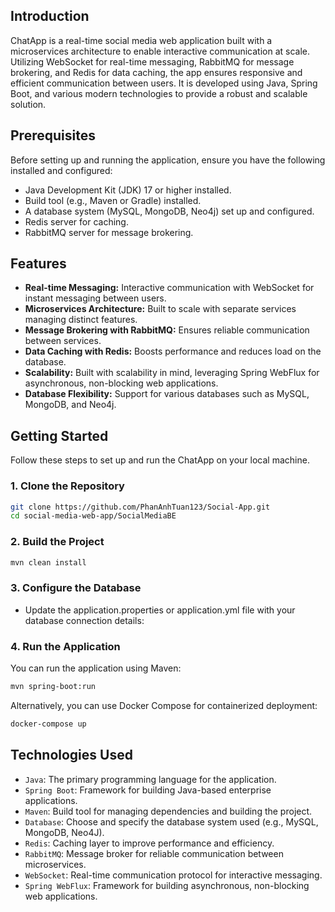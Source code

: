 
## Introduction

ChatApp is a real-time social media web application built with a microservices architecture to enable interactive communication at scale. Utilizing WebSocket for real-time messaging, RabbitMQ for message brokering, and Redis for data caching, the app ensures responsive and efficient communication between users. It is developed using Java, Spring Boot, and various modern technologies to provide a robust and scalable solution.

## Prerequisites

Before setting up and running the application, ensure you have the following installed and configured:

- Java Development Kit (JDK) 17 or higher installed.
- Build tool (e.g., Maven or Gradle) installed.
- A database system (MySQL, MongoDB, Neo4j) set up and configured.
- Redis server for caching.
- RabbitMQ server for message brokering.

## Features

- **Real-time Messaging:** Interactive communication with WebSocket for instant messaging between users.
- **Microservices Architecture:** Built to scale with separate services managing distinct features.
- **Message Brokering with RabbitMQ:** Ensures reliable communication between services.
- **Data Caching with Redis:** Boosts performance and reduces load on the database.
- **Scalability:** Built with scalability in mind, leveraging Spring WebFlux for asynchronous, non-blocking web applications.
- **Database Flexibility:** Support for various databases such as MySQL, MongoDB, and Neo4j.

## Getting Started

Follow these steps to set up and run the ChatApp on your local machine.

### 1. Clone the Repository

```bash
git clone https://github.com/PhanAnhTuan123/Social-App.git
cd social-media-web-app/SocialMediaBE
```

### 2. Build the Project

```bash
mvn clean install
```

### 3. Configure the Database

- Update the application.properties or application.yml file with your database connection details:

### 4. Run the Application

You can run the application using Maven:

```bash
mvn spring-boot:run
```

Alternatively, you can use Docker Compose for containerized deployment:

```bash
docker-compose up
```

## Technologies Used

- `Java`: The primary programming language for the application.
- `Spring Boot`: Framework for building Java-based enterprise applications.
- `Maven`: Build tool for managing dependencies and building the project.
- `Database`: Choose and specify the database system used (e.g., MySQL, MongoDB, Neo4J).
- `Redis`: Caching layer to improve performance and efficiency.
- `RabbitMQ`: Message broker for reliable communication between microservices.
- `WebSocket`: Real-time communication protocol for interactive messaging.
- `Spring WebFlux`: Framework for building asynchronous, non-blocking web applications.

